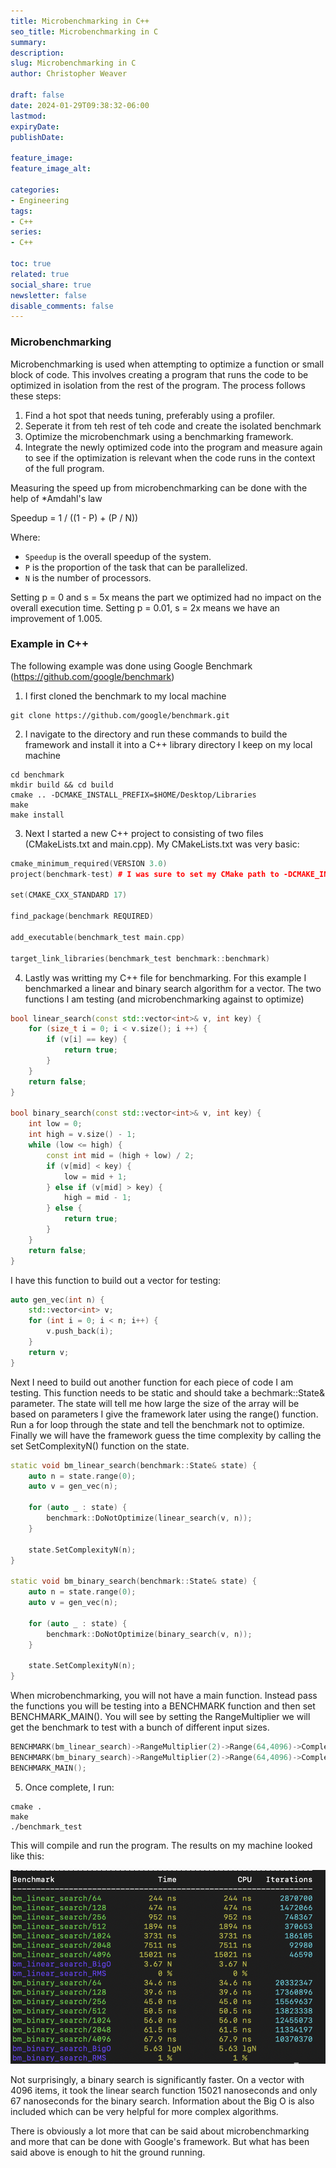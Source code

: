 ```yaml
---
title: Microbenchmarking in C++
seo_title: Microbenchmarking in C
summary: 
description: 
slug: Microbenchmarking in C
author: Christopher Weaver

draft: false
date: 2024-01-29T09:38:32-06:00
lastmod: 
expiryDate: 
publishDate: 

feature_image:
feature_image_alt: 

categories:
- Engineering
tags:
- C++
series:
- C++

toc: true
related: true
social_share: true
newsletter: false
disable_comments: false
---
```


### Microbenchmarking

Microbenchmarking is used when attempting to optimize a function or small block of code. This involves creating a program that runs the code to be optimized in isolation from the rest of the program. The process follows these steps:

1. Find a hot spot that needs tuning, preferably using a profiler. 
2. Seperate it from teh rest of teh code and create the isolated benchmark
3. Optimize the microbenchmark using a benchmarking framework. 
4. Integrate the newly optimized code into the program and measure again to see if the optimization is relevant when the code runs in the context of the full program. 

Measuring the speed up from microbenchmarking can be done with the help of *Amdahl's law

Speedup = 1 / ((1 - P) + (P / N))

Where:
- `Speedup` is the overall speedup of the system.
- `P` is the proportion of the task that can be parallelized.
- `N` is the number of processors.

Setting p = 0 and s = 5x means the part we optimized had no impact on the overall execution time. Setting p = 0.01, s = 2x means we have an improvement of 1.005. 

### Example in C++

The following example was done using Google Benchmark (https://github.com/google/benchmark)

1. I first cloned the benchmark to my local machine
```
git clone https://github.com/google/benchmark.git
```

2. I navigate to the directory and run these commands to build the framework and install it into a C++ library directory I keep on my local machine
```
cd benchmark
mkdir build && cd build
cmake .. -DCMAKE_INSTALL_PREFIX=$HOME/Desktop/Libraries
make
make install
```
3. Next I started a new C++ project to consisting of two files (CMakeLists.txt and main.cpp). My CMakeLists.txt was very basic:
```C++
cmake_minimum_required(VERSION 3.0)
project(benchmark-test) # I was sure to set my CMake path to -DCMAKE_INSTALL_PREFIX=$HOME/Desktop/Libraries

set(CMAKE_CXX_STANDARD 17)

find_package(benchmark REQUIRED)

add_executable(benchmark_test main.cpp)

target_link_libraries(benchmark_test benchmark::benchmark)
```
4. Lastly was writting my C++ file for benchmarking. For this example I benchmarked a linear and binary search algorithm for a vector. The two functions I am testing (and microbenchmarking against to optimize)
```C++
bool linear_search(const std::vector<int>& v, int key) {
    for (size_t i = 0; i < v.size(); i ++) {
        if (v[i] == key) {
            return true;
        }
    }
    return false;
}

bool binary_search(const std::vector<int>& v, int key) {
    int low = 0;
    int high = v.size() - 1;
    while (low <= high) {
        const int mid = (high + low) / 2;
        if (v[mid] < key) {
            low = mid + 1;
        } else if (v[mid] > key) {
            high = mid - 1;
        } else {
            return true;
        }
    }
    return false;
}
```
I have this function to build out a vector for testing:
```C++
auto gen_vec(int n) {
    std::vector<int> v;
    for (int i = 0; i < n; i++) {
        v.push_back(i);
    }
    return v;
}
```
Next I need to build out another function for each piece of code I am testing. This function needs to be static and should take a bechmark::State& parameter. The state will tell me how large the size of the array will be based on parameters I give the framework later using the range() function. Run a for loop through the state and tell the benchmark not to optimize. Finally we will have the framework guess the time complexity by calling the set SetComplexityN() function on the state. 
```C++
static void bm_linear_search(benchmark::State& state) {
    auto n = state.range(0);
    auto v = gen_vec(n);

    for (auto _ : state) {
        benchmark::DoNotOptimize(linear_search(v, n));
    }

    state.SetComplexityN(n);
}

static void bm_binary_search(benchmark::State& state) {
    auto n = state.range(0);
    auto v = gen_vec(n);

    for (auto _ : state) {
        benchmark::DoNotOptimize(binary_search(v, n));
    }

    state.SetComplexityN(n);
}
```
When microbenchmarking, you will not have a main function. Instead pass the functions you will be testing into a BENCHMARK function and then set BENCHMARK_MAIN(). You will see by setting the RangeMultiplier we will get the benchmark to test with a bunch of different input sizes. 
```C++
BENCHMARK(bm_linear_search)->RangeMultiplier(2)->Range(64,4096)->Complexity();
BENCHMARK(bm_binary_search)->RangeMultiplier(2)->Range(64,4096)->Complexity();
BENCHMARK_MAIN();
```
5. Once complete, I run:
```
cmake .
make
./benchmark_test
```
This will compile and run the program. The results on my machine looked like this:

![Example Image](bmResults.png "Example Image")

Not surprisingly, a binary search is significantly faster. On a vector with 4096 items, it took the linear search function 15021 nanoseconds and only 67 nanoseconds for the binary search. Information about the Big O is also included which can be very helpful for more complex algorithms. 

There is obviously a lot more that can be said about microbenchmarking and more that can be done with Google's framework. But what has been said above is enough to hit the ground running.